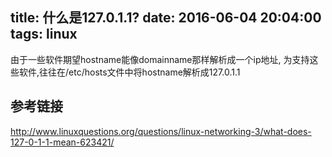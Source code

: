 title: 什么是127.0.1.1?
date: 2016-06-04 20:04:00
tags: linux
---

由于一些软件期望hostname能像domainname那样解析成一个ip地址,
为支持这些软件,往往在/etc/hosts文件中将hostname解析成127.0.1.1

## 参考链接
http://www.linuxquestions.org/questions/linux-networking-3/what-does-127-0-1-1-mean-623421/


